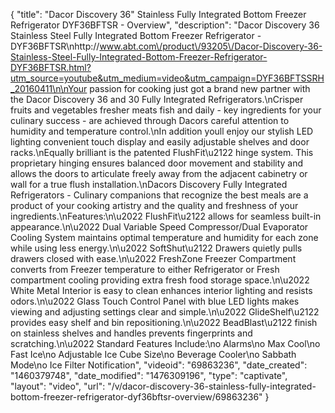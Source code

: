 {
    "title": "Dacor Discovery 36\" Stainless Fully Integrated Bottom Freezer Refrigerator DYF36BFTSR - Overview",
    "description": "Dacor Discovery 36 Stainless Steel Fully Integrated Bottom Freezer Refrigerator - DYF36BFTSR\nhttp:\/\/www.abt.com\/product\/93205\/Dacor-Discovery-36-Stainless-Steel-Fully-Integrated-Bottom-Freezer-Refrigerator-DYF36BFTSR.html?utm_source=youtube&utm_medium=video&utm_campaign=DYF36BFTSSRH_20160411\n\nYour passion for cooking just got a brand new partner with the Dacor Discovery 36 and 30 Fully Integrated Refrigerators.\nCrisper fruits and vegetables fresher meats fish and daily - key ingredients for your culinary success - are achieved through Dacors careful attention to humidity and temperature control.\nIn addition youll enjoy our stylish LED lighting convenient touch display and easily adjustable shelves and door racks.\nEqually brilliant is the patented FlushFit\u2122 hinge system. This proprietary hinging ensures balanced door movement and stability and allows the doors to articulate freely away from the adjacent cabinetry or wall for a true flush installation.\nDacors Discovery Fully Integrated Refrigerators - Culinary companions that recognize the best meals are a product of your cooking artistry and the quality and freshness of your ingredients.\nFeatures:\n\u2022 FlushFit\u2122 allows for seamless built-in appearance.\n\u2022 Dual Variable Speed Compressor\/Dual Evaporator Cooling System maintains optimal temperature and humidity for each zone while using less energy.\n\u2022 SoftShut\u2122 Drawers quietly pulls drawers closed with ease.\n\u2022 FreshZone Freezer Compartment converts from Freezer temperature to either Refrigerator or Fresh compartment cooling providing extra fresh food storage space.\n\u2022 White Metal Interior is easy to clean enhances interior lighting and resists odors.\n\u2022 Glass Touch Control Panel with blue LED lights makes viewing and adjusting settings clear and simple.\n\u2022 GlideShelf\u2122 provides easy shelf and bin repositioning.\n\u2022 BeadBlast\u2122 finish on stainless shelves and handles prevents fingerprints and scratching.\n\u2022 Standard Features Include:\no Alarms\no Max Cool\no Fast Ice\no Adjustable Ice Cube Size\no Beverage Cooler\no Sabbath Mode\no Ice Filter Notification",
    "videoid": "69863236",
    "date_created": "1460379748",
    "date_modified": "1476309196",
    "type": "captivate",
    "layout": "video",
    "url": "\/v\/dacor-discovery-36-stainless-fully-integrated-bottom-freezer-refrigerator-dyf36bftsr-overview\/69863236"
}